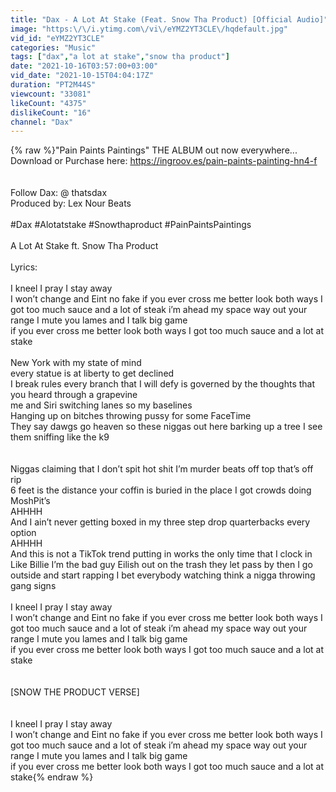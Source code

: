 ```yaml
---
title: "Dax - A Lot At Stake (Feat. Snow Tha Product) [Official Audio]"
image: "https:\/\/i.ytimg.com\/vi\/eYMZ2YT3CLE\/hqdefault.jpg"
vid_id: "eYMZ2YT3CLE"
categories: "Music"
tags: ["dax","a lot at stake","snow tha product"]
date: "2021-10-16T03:57:00+03:00"
vid_date: "2021-10-15T04:04:17Z"
duration: "PT2M44S"
viewcount: "33081"
likeCount: "4375"
dislikeCount: "16"
channel: "Dax"
---
```

{% raw %}&quot;Pain Paints Paintings&quot; THE ALBUM out now everywhere...<br />Download or Purchase here: <a rel="nofollow" target="blank" href="https://ingroov.es/pain-paints-painting-hn4-f">https://ingroov.es/pain-paints-painting-hn4-f</a><br /><br /><br />Follow Dax: @ thatsdax<br />Produced by: Lex Nour Beats<br /><br />#Dax #Alotatstake #Snowthaproduct #PainPaintsPaintings<br /><br />A Lot At Stake ft. Snow Tha Product<br /><br />Lyrics:<br /><br />I kneel I pray I stay away<br />I won’t change and Eint no fake if you ever cross me better look both ways I got too much sauce and a lot of steak i’m ahead my space way out your range I mute you lames and I talk big game<br />if you ever cross me better look both ways I got too much sauce and a lot at stake<br /><br />New York with my state of mind<br />every statue is at liberty to get declined<br />I break rules every branch that I will defy is governed by the thoughts that you heard through a grapevine<br />me and Siri switching lanes so my baselines<br />Hanging up on bitches throwing pussy for some FaceTime<br />They say dawgs go heaven so these niggas out here barking up a tree I see them sniffing like the k9<br /><br /><br />Niggas claiming that I don’t spit hot shit I’m murder beats off top that’s off rip<br />6 feet is the distance your coffin is buried in the place I got crowds doing MoshPit’s<br />AHHHH<br />And I ain’t never getting boxed in my three step drop quarterbacks every option<br />AHHHH<br />And this is not a TikTok trend putting in works the only time that I clock in<br />Like Billie I’m the bad guy Eilish out on the trash they let pass by then I go outside and start rapping I bet everybody watching think a nigga throwing gang signs<br /><br />I kneel I pray I stay away<br />I won’t change and Eint no fake if you ever cross me better look both ways I got too much sauce and a lot of steak i’m ahead my space way out your range I mute you lames and I talk big game<br />if you ever cross me better look both ways I got too much sauce and a lot at stake<br /><br /><br />[SNOW THE PRODUCT VERSE]<br /><br /><br />I kneel I pray I stay away<br />I won’t change and Eint no fake if you ever cross me better look both ways I got too much sauce and a lot of steak i’m ahead my space way out your range I mute you lames and I talk big game<br />if you ever cross me better look both ways I got too much sauce and a lot at stake{% endraw %}
